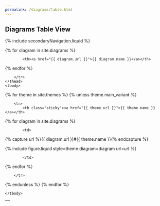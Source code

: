```yaml
---
permalink: /diagrams/table.html
---
```

## Diagrams Table View

{% include secondaryNavigation.liquid %}

<table class="image-gallery">
    <thead class="sticky">
        <tr>
            <th></th>

{% for diagram in site.diagrams %}

            <th><a href="{{ diagram.url }}">{{ diagram.name }}</a></th>

{% endfor %}

        </tr>
    </thead>
    <tbody>

{% for theme in site.themes %}
{% unless theme.main_variant %}

        <tr>
            <th class="sticky"><a href="{{ theme.url }}">{{ theme.name }}</a></th>

{% for diagram in site.diagrams %}

            <td>

{% capture url %}{{ diagram.url }}#{{ theme.name }}{% endcapture %}

{% include figure.liquid style=theme diagram=diagram url=url %}

            </td>

{% endfor %}

        </tr>

{% endunless %}
{% endfor %}

    </tbody>
</table>
